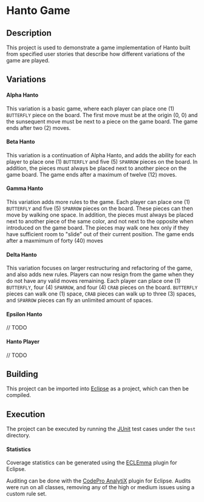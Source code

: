 Hanto Game
=========================

## Description
This project is used to demonstrate a game implementation of Hanto built from specified user stories that describe how different variations of the game are played.

## Variations
#### Alpha Hanto
This variation is a basic game, where each player can place one (1) ```BUTTERFLY``` piece on the board. The first move must be at the origin (0, 0) and the sunsequent move must be next to a piece on the game board. The game ends after two (2) moves.

#### Beta Hanto
This variation is a continuation of Alpha Hanto, and adds the ability for each player to place one (1) ```BUTTERFLY``` and five (5) ```SPARROW``` pieces on the board. In addition, the pieces must always be placed next to another piece on the game board. The game ends after a maximum of twelve (12) moves.

#### Gamma Hanto
This variation adds more rules to the game. Each player can place one (1) ```BUTTERFLY``` and five (5) ```SPARROW``` pieces on the board. These pieces can then move by walking one space. In addition, the pieces must always be placed next to another piece of the same color, and not next to the opposite when introduced on the game board. The pieces may walk one hex only if they have sufficient room to "slide" out of their current position. The game ends after a maxmimum of forty (40) moves

#### Delta Hanto
This variation focuses on larger restructuring and refactoring of the game, and also adds new rules. Players can now resign from the game when they do not have any valid moves remaining. Each player can place one (1) ```BUTTERFLY```, four (4) ```SPARROW```, and four (4) ```CRAB``` pieces on the board. ```BUTTERFLY``` pieces can walk one (1) space, ```CRAB``` pieces can walk up to three (3) spaces, and ```SPARROW``` pieces can fly an unlimited amount of spaces.

#### Epsilon Hanto
// TODO

#### Hanto Player
// TODO

## Building
This project can be imported into [Eclipse](https://eclipse.org/downloads/) as a project, which can then be compiled.

## Execution
The project can be executed by running the [JUnit](http://junit.org/) test cases under the ```test``` directory.

#### Statistics
Coverage statistics can be generated using the [ECLEmma](http://eclemma.org/) plugin for Eclipse.

Auditing can be done with the [CodePro AnalytiX](https://marketplace.eclipse.org/content/codepro-analytix) plugin for Eclipse. Audits were run on all classes, removing any of the high or medium issues using a custom rule set.